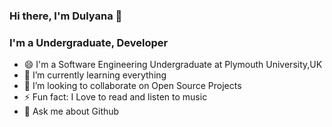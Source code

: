 ### Hi there, I'm Dulyana 👋 
### I'm a Undergraduate, Developer 

- 😄 I'm a Software Engineering Undergraduate at Plymouth University,UK
- 🌱 I’m currently learning everything
- 👯 I’m looking to collaborate on Open Source Projects 
- ⚡ Fun fact: I Love to read and listen to music
- 💬 Ask me about Github


<!--
**dulyana/dulyana** is a ✨ _special_ ✨ repository because its `README.md` (this file) appears on your GitHub profile.


- 
-->
